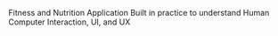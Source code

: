 Fitness and Nutrition Application Built in practice to understand Human Computer Interaction, UI, and UX

